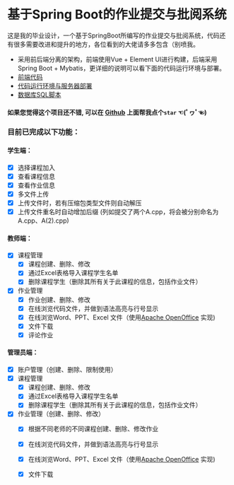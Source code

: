 # 基于Spring Boot的作业提交与批阅系统
这是我的毕业设计，一个基于SpringBoot所编写的作业提交与批阅系统，代码还有很多需要改进和提升的地方，各位看到的大佬请多多包含（别喷我。 

- 采用前后端分离的架构，前端使用Vue + Element UI进行构建，后端采用Spring Boot + Mybatis，更详细的说明可以看下面的代码运行环境与部署。
- [前端代码]( https://github.com/A7103/Online-Assignment-System-Front-end )
- <a href="/OperatingEnvironment.md">代码运行环境与服务器部署 </a>
- <a href="/graduation.sql">数据库SQL脚本 </a>
#### 如果您觉得这个项目还不错, 可以在 [Github](https://github.com/A7103/Online-Assignment-System) 上面帮我点个`star` ☜(ﾟヮﾟ☜)
### 目前已完成以下功能：

#### 学生端：

- [x] 选择课程加入
- [x] 查看课程信息
- [x] 查看作业信息
- [x] 多文件上传
- [x] 上传文件时，若有压缩包类型文件则自动解压
- [x] 上传文件重名时自动增加后缀 (列如提交了两个A.cpp，将会被分别命名为A.cpp、A(2).cpp)

#### 教师端：

- [x] 课程管理
  - [x] 课程创建、删除、修改
  - [x] 通过Excel表格导入课程学生名单
  - [x] 删除课程学生（删除其所有关于此课程的信息，包括作业文件）
- [x] 作业管理
  - [x] 作业创建、删除、修改
  - [x] 在线浏览代码文件，并做到语法高亮与行号显示
  - [x] 在线浏览Word、PPT、Excel 文件（使用[Apache OpenOffice](https://www.openoffice.org/download/) 实现)
  - [x] 文件下载
  - [x] 评论作业

#### 管理员端：

- [x] 账户管理（创建、删除、限制使用）
- [x] 课程管理
  - [x] 课程创建、删除、修改
  - [x] 通过Excel表格导入课程学生名单
  - [x] 删除课程学生（删除其所有关于此课程的信息，包括作业文件）
- [x] 作业管理（创建、删除、修改）
  - [x] 根据不同老师的不同课程创建、删除、修改作业
  - [x] 在线浏览代码文件，并做到语法高亮与行号显示
  - [x] 在线浏览Word、PPT、Excel 文件（使用[Apache OpenOffice](https://www.openoffice.org/download/) 实现)
  - [x] 文件下载

